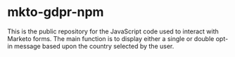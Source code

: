 # mkto-gdpr-npm
This is the public repository for the JavaScript code used to interact with Marketo forms. The main function is to display either a single or double opt-in message based upon the country selected by the user.
